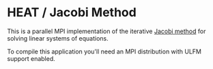 # HEAT / Jacobi Method

This is a parallel MPI implementation of the iterative [Jacobi method](https://en.wikipedia.org/wiki/Jacobi_method) for solving linear systems of equations.

To compile this application you'll need an MPI distribution with ULFM support enabled.
